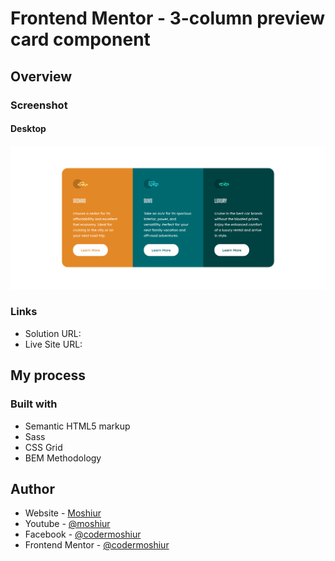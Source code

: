 # Frontend Mentor - 3-column preview card component

## Overview

### Screenshot

#### Desktop

![](./design/desktop-design.png)

### Links

- Solution URL: []()
- Live Site URL: []()

## My process

### Built with

- Semantic HTML5 markup
- Sass
- CSS Grid
- BEM Methodology

## Author

- Website - [Moshiur](https://codersfoundation.com)
- Youtube - [@moshiur](https://www.youtube.com/moshiur)
- Facebook - [@codermoshiur](https://www.facebook.com/codermoshiur)
- Frontend Mentor - [@codermoshiur](https://www.frontendmentor.io/profile/codermoshiur)
